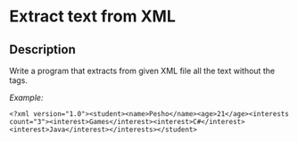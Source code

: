 # Extract text from XML

## Description
Write a program that extracts from given XML file all the text without the tags.

_Example:_

`<?xml version="1.0"><student><name>Pesho</name><age>21</age><interests count="3"><interest>Games</interest><interest>C#</interest><interest>Java</interest></interests></student>`

